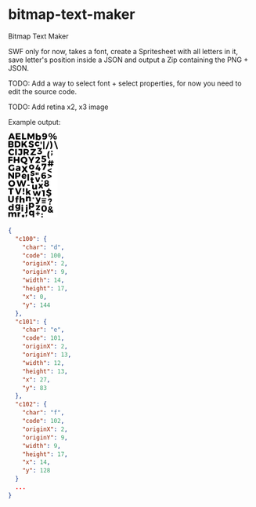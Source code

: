 # bitmap-text-maker

Bitmap Text Maker

SWF only for now, takes a font, create a Spritesheet with all letters in it, save letter's position inside a JSON and output a Zip containing the PNG + JSON.

TODO: Add a way to select font + select properties, for now you need to edit the source code.

TODO: Add retina x2, x3 image

Example output:

![Texture](/example/montserrat/texture.png?raw=true "Example")

```json
{
  "c100": {
    "char": "d",
    "code": 100,
    "originX": 2,
    "originY": 9,
    "width": 14,
    "height": 17,
    "x": 0,
    "y": 144
  },
  "c101": {
    "char": "e",
    "code": 101,
    "originX": 2,
    "originY": 13,
    "width": 12,
    "height": 13,
    "x": 27,
    "y": 83
  },
  "c102": {
    "char": "f",
    "code": 102,
    "originX": 2,
    "originY": 9,
    "width": 9,
    "height": 17,
    "x": 14,
    "y": 128
  }
  ...
}
```